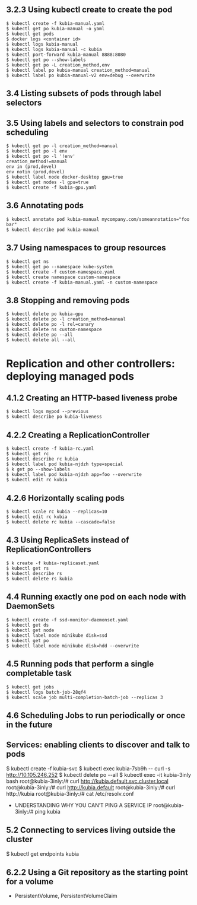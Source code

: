 ## 3.2.3 Using kubectl create to create the pod
```
$ kubectl create -f kubia-manual.yaml
$ kubectl get po kubia-manual -o yaml
$ kubectl get pods
$ docker logs <container id>
$ kubectl logs kubia-manual
$ kubectl logs kubia-manual -c kubia
$ kubectl port-forward kubia-manual 8888:8080
$ kubectl get po --show-labels
$ kubectl get po -L creation_method,env
$ kubectl label po kubia-manual creation_method=manual
$ kubectl label po kubia-manual-v2 env=debug --overwrite
```
## 3.4 Listing subsets of pods through label selectors
## 3.5 Using labels and selectors to constrain pod scheduling
```
$ kubectl get po -l creation_method=manual
$ kubectl get po -l env
$ kubectl get po -l '!env'
creation_method!=manual 
env in (prod,devel)
env notin (prod,devel)
$ kubectl label node docker-desktop gpu=true
$ kubectl get nodes -l gpu=true
$ kubectl create -f kubia-gpu.yaml
```
## 3.6 Annotating pods
```
$ kubectl annotate pod kubia-manual mycompany.com/someannotation="foo bar"
$ kubectl describe pod kubia-manual
```
## 3.7 Using namespaces to group resources
```
$ kubectl get ns
$ kubectl get po --namespace kube-system
$ kubectl create -f custom-namespace.yaml
$ kubectl create namespace custom-namespace
$ kubectl create -f kubia-manual.yaml -n custom-namespace
```
## 3.8 Stopping and removing pods
```
$ kubectl delete po kubia-gpu
$ kubectl delete po -l creation_method=manual
$ kubectl delete po -l rel=canary
$ kubectl delete ns custom-namespace
$ kubectl delete po --all
$ kubectl delete all --all
```
# Replication and other controllers: deploying managed pods
## 4.1.2 Creating an HTTP-based liveness probe
```
$ kubectl logs mypod --previous
$ kubectl describe po kubia-liveness
```
## 4.2.2 Creating a ReplicationController
```
$ kubectl create -f kubia-rc.yaml
$ kubectl get rc
$ kubectl describe rc kubia
$ kubectl label pod kubia-njdzh type=special
$ k get po --show-labels
$ kubectl label pod kubia-njdzh app=foo --overwrite
$ kubectl edit rc kubia
```
## 4.2.6 Horizontally scaling pods
```
$ kubectl scale rc kubia --replicas=10
$ kubectl edit rc kubia
$ kubectl delete rc kubia --cascade=false
```
## 4.3 Using ReplicaSets instead of ReplicationControllers
```
$ k create -f kubia-replicaset.yaml
$ kubectl get rs
$ kubectl describe rs
$ kubectl delete rs kubia
```
## 4.4 Running exactly one pod on each node with DaemonSets
```
$ kubectl create -f ssd-monitor-daemonset.yaml
$ kubectl get ds
$ kubectl get node
$ kubectl label node minikube disk=ssd
$ kubectl get po
$ kubectl label node minikube disk=hdd --overwrite
```
## 4.5 Running pods that perform a single completable task
```
$ kubectl get jobs
$ kubectl logs batch-job-28qf4
$ kubectl scale job multi-completion-batch-job --replicas 3
```
## 4.6 Scheduling Jobs to run periodically or once in the future

## Services: enabling clients to discover and talk to pods
$ kubectl create -f kubia-svc
$ kubectl exec kubia-7sb9h -- curl -s http://10.105.246.252
$ kubectl delete po --all
$ kubectl exec -it kubia-3inly bash
root@kubia-3inly:/# curl http://kubia.default.svc.cluster.local
root@kubia-3inly:/# curl http://kubia.default
root@kubia-3inly:/# curl http://kubia
root@kubia-3inly:/# cat /etc/resolv.conf
* UNDERSTANDING WHY YOU CAN’T PING A SERVICE IP
root@kubia-3inly:/# ping kubia
## 5.2 Connecting to services living outside the cluster
$ kubectl get endpoints kubia
## 6.2.2 Using a Git repository as the starting point for a volume
* PersistentVolume, PersistentVolumeClaim
